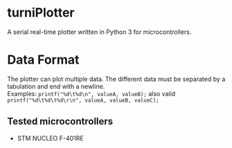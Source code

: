 # turniPlotter
A serial real-time plotter written in Python 3 for microcontrollers.

# Data Format
The plotter can plot multiple data. The different data must be separated by a tabulation and end with a newline.<br>
Examples:
`printf("%d\t%d\n", valueA, valueB);`
also valid
`printf("%d\t%d\t%d\r\n", valueA, valueB, valueC);`

## Tested microcontrollers
* STM NUCLEO F-401RE

